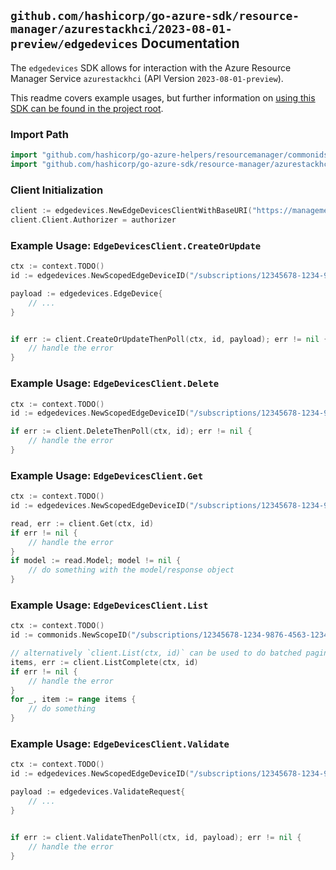
## `github.com/hashicorp/go-azure-sdk/resource-manager/azurestackhci/2023-08-01-preview/edgedevices` Documentation

The `edgedevices` SDK allows for interaction with the Azure Resource Manager Service `azurestackhci` (API Version `2023-08-01-preview`).

This readme covers example usages, but further information on [using this SDK can be found in the project root](https://github.com/hashicorp/go-azure-sdk/tree/main/docs).

### Import Path

```go
import "github.com/hashicorp/go-azure-helpers/resourcemanager/commonids"
import "github.com/hashicorp/go-azure-sdk/resource-manager/azurestackhci/2023-08-01-preview/edgedevices"
```


### Client Initialization

```go
client := edgedevices.NewEdgeDevicesClientWithBaseURI("https://management.azure.com")
client.Client.Authorizer = authorizer
```


### Example Usage: `EdgeDevicesClient.CreateOrUpdate`

```go
ctx := context.TODO()
id := edgedevices.NewScopedEdgeDeviceID("/subscriptions/12345678-1234-9876-4563-123456789012/resourceGroups/some-resource-group", "edgeDeviceValue")

payload := edgedevices.EdgeDevice{
	// ...
}


if err := client.CreateOrUpdateThenPoll(ctx, id, payload); err != nil {
	// handle the error
}
```


### Example Usage: `EdgeDevicesClient.Delete`

```go
ctx := context.TODO()
id := edgedevices.NewScopedEdgeDeviceID("/subscriptions/12345678-1234-9876-4563-123456789012/resourceGroups/some-resource-group", "edgeDeviceValue")

if err := client.DeleteThenPoll(ctx, id); err != nil {
	// handle the error
}
```


### Example Usage: `EdgeDevicesClient.Get`

```go
ctx := context.TODO()
id := edgedevices.NewScopedEdgeDeviceID("/subscriptions/12345678-1234-9876-4563-123456789012/resourceGroups/some-resource-group", "edgeDeviceValue")

read, err := client.Get(ctx, id)
if err != nil {
	// handle the error
}
if model := read.Model; model != nil {
	// do something with the model/response object
}
```


### Example Usage: `EdgeDevicesClient.List`

```go
ctx := context.TODO()
id := commonids.NewScopeID("/subscriptions/12345678-1234-9876-4563-123456789012/resourceGroups/some-resource-group")

// alternatively `client.List(ctx, id)` can be used to do batched pagination
items, err := client.ListComplete(ctx, id)
if err != nil {
	// handle the error
}
for _, item := range items {
	// do something
}
```


### Example Usage: `EdgeDevicesClient.Validate`

```go
ctx := context.TODO()
id := edgedevices.NewScopedEdgeDeviceID("/subscriptions/12345678-1234-9876-4563-123456789012/resourceGroups/some-resource-group", "edgeDeviceValue")

payload := edgedevices.ValidateRequest{
	// ...
}


if err := client.ValidateThenPoll(ctx, id, payload); err != nil {
	// handle the error
}
```
